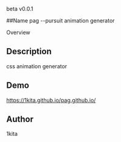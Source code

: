 beta v0.0.1

##Name
pag --pursuit animation generator

Overview

## Description
css animation generator

## Demo
https://1kita.github.io/pag.github.io/

## Author
1kita
